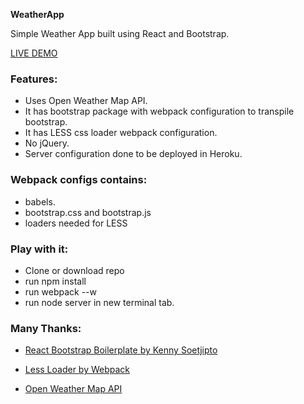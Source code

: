 **WeatherApp**

Simple Weather App built using React and Bootstrap. 

[LIVE DEMO](http://warm-inlet-88403.herokuapp.com/)

### Features: ###
* Uses Open Weather Map API.
* It has bootstrap package with webpack configuration to transpile bootstrap.
* It has LESS css loader webpack configuration.
* No jQuery.
* Server configuration done to be deployed in Heroku.

### Webpack configs contains: ###
* babels.
* bootstrap.css and bootstrap.js
* loaders needed for LESS

### Play with it: ###
* Clone or download repo
* run npm install
* run webpack --w
* run node server in new terminal tab.

### Many Thanks: ###
* [React Bootstrap Boilerplate by Kenny Soetjipto](https://bitbucket.org/theokennygist/react-bootstrap-boilerplate)

* [Less Loader by Webpack](https://github.com/webpack/less-loader)

* [Open Weather Map API](http://openweathermap.org)
